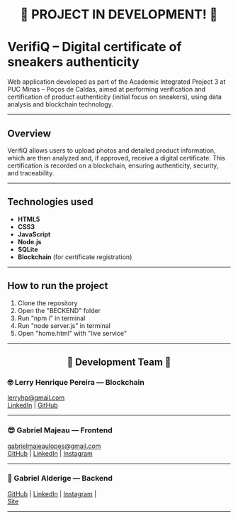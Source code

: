 
# <p align="center">🚧 PROJECT IN DEVELOPMENT! 🚧</p>

# VerifiQ – Digital certificate of sneakers authenticity

Web application developed as part of the Academic Integrated Project 3 at PUC Minas – Poços de Caldas, aimed at performing verification and certification of product authenticity (initial focus on sneakers), using data analysis and blockchain technology.

-----
## Overview

VerifiQ allows users to upload photos and detailed product information, which are then analyzed and, if approved, receive a digital certificate. This certification is recorded on a blockchain, ensuring authenticity, security, and traceability.

---
## Technologies used

-  **HTML5**  
-  **CSS3**  
-  **JavaScript**  
-  **Node.js**  
-  **SQLite**  
-  **Blockchain** (for certificate registration)  

---

## How to run the project

1. Clone the repository
2. Open the "BECKEND" folder
3. Run "npm i" in terminal
4. Run "node server.js" in terminal
5. Open "home.html" with "live service"

---

<h2 align="center">🚀 Development Team 🚀</h2>



### 🤓 Lerry Henrique Pereira — Blockchain  
 [lerryhp@gmail.com](mailto:lerryhp@gmail.com)  
 [LinkedIn](https://www.linkedin.com/in/lerryhp/) | [GitHub](https://github.com/LerryHP)

---

### 😎 Gabriel Majeau — Frontend  
 [gabrielmajeaulopes@gmail.com](mailto:gabrielmajeaulopes@gmail.com)  
 [GitHub](https://github.com/gabmajeau) | [LinkedIn](https://www.linkedin.com/in/gabriel-felipe-majeau-lopes-279892197) | [Instagram](https://instagram.com/gabrielmajeau?igshid=OGQ5ZDc2ODk2ZA==)

---

### 🌈 Gabriel Alderige — Backend  
 [GitHub](https://github.com/GabrielAlderige)  |  [LinkedIn](https://www.linkedin.com/in/gabrielalderige/)  |  [Instagram](https://www.instagram.com/gabcarvalhomelo/)  |  
 [Site](https://inspirodesignbr.com)



---
